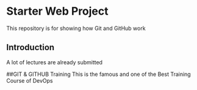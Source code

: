 # Starter Web Project

This repository is for showing how Git and GitHub work

## Introduction

A lot of lectures are already submitted

##GIT & GITHUB Training
This is the famous and one of the Best Training Course of DevOps
